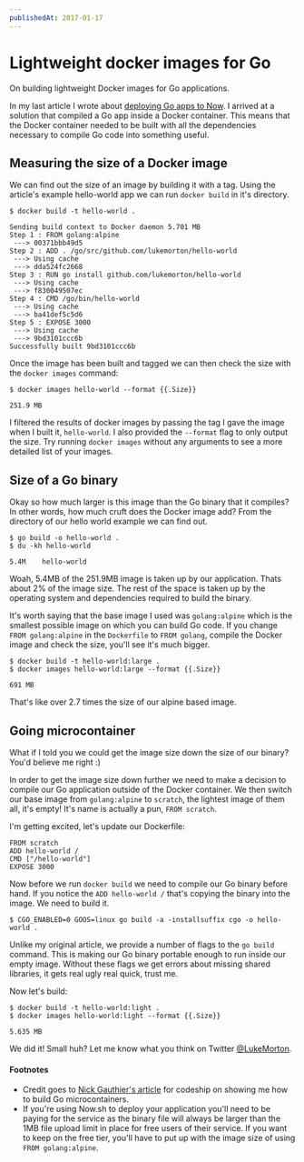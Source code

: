 ```yaml
---
publishedAt: 2017-01-17
---
```


# Lightweight docker images for Go

On building lightweight Docker images for Go applications.

In my last article I wrote about [deploying Go apps to Now](/thoughts/2017-01-15-deploying-go-on-zeit-now). I arrived at a solution that compiled a Go app inside a Docker container. This means that the Docker container needed to be built with all the dependencies necessary to compile Go code into something useful.

## Measuring the size of a Docker image

We can find out the size of an image by building it with a tag. Using the article's example hello-world app we can run `docker build` in it's directory.

```
$ docker build -t hello-world .

Sending build context to Docker daemon 5.701 MB
Step 1 : FROM golang:alpine
 ---> 00371bbb49d5
Step 2 : ADD . /go/src/github.com/lukemorton/hello-world
 ---> Using cache
 ---> dda524fc2668
Step 3 : RUN go install github.com/lukemorton/hello-world
 ---> Using cache
 ---> f830049507ec
Step 4 : CMD /go/bin/hello-world
 ---> Using cache
 ---> ba41def5c5d6
Step 5 : EXPOSE 3000
 ---> Using cache
 ---> 9bd3101ccc6b
Successfully built 9bd3101ccc6b
```

Once the image has been built and tagged we can then check the size with the `docker images` command:

```
$ docker images hello-world --format {{.Size}}

251.9 MB
```

I filtered the results of docker images by passing the tag I gave the image when I built it, `hello-world`. I also provided the `--format` flag to only output the size. Try running `docker images` without any arguments to see a more detailed list of your images.

## Size of a Go binary

Okay so how much larger is this image than the Go binary that it compiles? In other words, how much cruft does the Docker image add? From the directory of our hello world example we can find out.

```
$ go build -o hello-world .
$ du -kh hello-world

5.4M	hello-world
```

Woah, 5.4MB of the 251.9MB image is taken up by our application. Thats about 2% of the image size. The rest of the space is taken up by the operating system and dependencies required to build the binary.

It's worth saying that the base image I used was `golang:alpine` which is the smallest possible image on which you can build Go code. If you change `FROM golang:alpine` in the `Dockerfile` to `FROM golang`, compile the Docker image and check the size, you'll see it's much bigger.

```
$ docker build -t hello-world:large .
$ docker images hello-world:large --format {{.Size}}

691 MB
```

That's like over 2.7 times the size of our alpine based image.

## Going microcontainer

What if I told you we could get the image size down the size of our binary? You'd believe me right :)

In order to get the image size down further we need to make a decision to compile our Go application outside of the Docker container. We then switch our base image from `golang:alpine` to `scratch`, the lightest image of them all, it's empty! It's name is actually a pun, `FROM scratch`.

I'm getting excited, let's update our Dockerfile:

```
FROM scratch
ADD hello-world /
CMD ["/hello-world"]
EXPOSE 3000
```

Now before we run `docker build` we need to compile our Go binary before hand. If you notice the `ADD hello-world /` that's copying the binary into the image. We need to build it.

```
$ CGO_ENABLED=0 GOOS=linux go build -a -installsuffix cgo -o hello-world .
```

Unlike my original article, we provide a number of flags to the `go build` command. This is making our Go binary portable enough to run inside our empty image. Without these flags we get errors about missing shared libraries, it gets real ugly real quick, trust me.

Now let's build:

```
$ docker build -t hello-world:light .
$ docker images hello-world:light --format {{.Size}}

5.635 MB
```

We did it! Small huh? Let me know what you think on Twitter [@LukeMorton](https://twitter.com/LukeMorton).

#### Footnotes

- Credit goes to [Nick Gauthier's article](https://blog.codeship.com/building-minimal-docker-containers-for-go-applications/) for codeship on showing me how to build Go microcontainers.
- If you're using Now.sh to deploy your application you'll need to be paying for the service as the binary file will always be larger than the 1MB file upload limit in place for free users of their service. If you want to keep on the free tier, you'll have to put up with the image size of using `FROM golang:alpine`.
